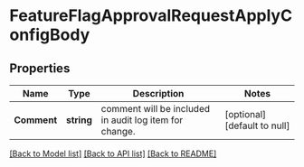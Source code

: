 # FeatureFlagApprovalRequestApplyConfigBody

## Properties
Name | Type | Description | Notes
------------ | ------------- | ------------- | -------------
**Comment** | **string** | comment will be included in audit log item for change. | [optional] [default to null]

[[Back to Model list]](../README.md#documentation-for-models) [[Back to API list]](../README.md#documentation-for-api-endpoints) [[Back to README]](../README.md)


